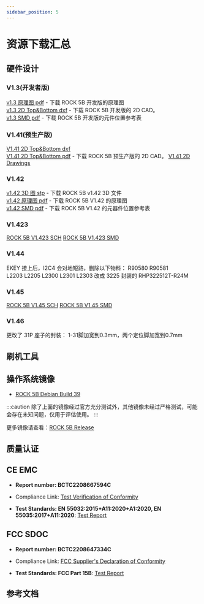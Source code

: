 ```yaml
---
sidebar_position: 5
---
```


# 资源下载汇总

## 硬件设计

### V1.3(开发者版)

[v1.3 原理图 pdf](https://dl.radxa.com/rock5/5b/docs/hw/radxa_rock5b_v13_sch.pdf) - 下载 ROCK 5B 开发版的原理图  
[v1.3 2D Top&Bottom dxf](https://dl.radxa.com/rock5/5b/docs/hw/ROCK5B_V13_2D_20220519.zip) - 下载 ROCK 5B 开发版的 2D CAD。  
[v1.3 SMD pdf](https://dl.radxa.com/rock5/5b/docs/hw/radxa_rock5b_v13_smd.pdf) - 下载 ROCK 5B 开发版的元件位置参考表

### V1.41(预生产版)

[V1.41 2D Top&Bottom dxf](https://dl.radxa.com/rock5/5b/docs/hw/radxa_rock5b_v141_dimension_20220728_dxf.zip)  
[V1.41 2D Top&Bottom pdf](https://dl.radxa.com/rock5/5b/docs/hw/radxa_rock5b_v141_dimension_20220728_pdf.zip) - 下载 ROCK 5B 预生产版的 2D CAD。
[V1.41 2D Drawings](https://dl.radxa.com/rock5/5b/docs/hw/radxa_rock5b_v141_dimension_20220728_dxf.zip)

### V1.42

[v1.42 3D 图 stp](https://dl.radxa.com/rock5/5b/docs/hw/ROCK5B_v1.42_3D.step.zip) - 下载 ROCK 5B v1.42 3D 文件  
[v1.42 原理图 pdf](https://dl.radxa.com/rock5/5b/docs/hw/radxa_rock_5b_v1423_sch.pdf) - 下载 ROCK 5B V1.42 的原理图  
[v1.42 SMD pdf](https://dl.radxa.com/rock5/5b/docs/hw/radxa_rock_5b_v1423_smd.pdf) - 下载 ROCK 5B V1.42 的元器件位置参考表

### V1.423

[ROCK 5B V1.423 SCH](https://dl.radxa.com/rock5/5b/docs/hw/radxa_rock_5b_v1423_sch.pdf)
[ROCK 5B V1.423 SMD](https://dl.radxa.com/rock5/5b/docs/hw/radxa_rock_5b_v1423_smd.pdf)

### V1.44

EKEY 接上后，I2C4 会对地短路，删除以下物料：
R90580 R90581  
L2203 L2205 L2300 L2301 L2303 改成 3225 封装的 RHP322512T-R24M

### V1.45

[ROCK 5B V1.45 SCH](https://dl.radxa.com/rock5/5b/docs/hw/radxa_rock_5b_v1450_schematic.pdf)
[ROCK 5B V1.45 SMD](https://dl.radxa.com/rock5/5b/docs/hw/radxa_rock_5b_v1450_smd.pdf)

### V1.46

更改了 31P 座子的封装：
1-31脚加宽到0.3mm，两个定位脚加宽到0.7mm

## 刷机工具

## 操作系统镜像

- [ROCK 5B Debian Build 39](https://github.com/radxa-build/rock-5b/releases/download/b39/rock-5b_debian_bullseye_xfce_b39.img.xz)

:::caution
除了上面的镜像经过官方充分测试外，其他镜像未经过严格测试，可能会存在未知问题，仅用于评估使用。
:::

更多镜像请查看：[ROCK 5B Release](https://github.com/radxa-build/rock-5b/releases/latest)

## 质量认证

## CE EMC

- **Report number: BCTC2208667594C**
- Compliance Link:
  [Test Verification of Conformity](https://dl.radxa.com/rock5/compliance/5b/ce-emc/BCTC2208667594C-ROCK-5B-CE-EMC-comfromity.pdf)

- **Test Standards: EN 55032:2015+A11:2020+A1:2020, EN 55035:2017+A11:2020**:
  [Test Report](https://dl.radxa.com/rock5/compliance/5b/ce-emc/BCTC2208667594E-ROCK-5B-CE-EMC-report.pdf)

## FCC SDOC

- **Report number: BCTC2208647334C**
- Compliance Link:
  [FCC Supplier's Declaration of Conformity](https://dl.radxa.com/rock5/compliance/5b/fcc-sdoc/BCTC2208647334C-ROCK-5B-FCC-sDoC-comformity.pdf)

- **Test Standards: FCC Part 15B**:
  [Test Report](https://dl.radxa.com/rock5/compliance/5b/fcc-sdoc/BCTC2208647334E-ROCK-5B-FCC-sDoC-report.pdf)

## 参考文档
